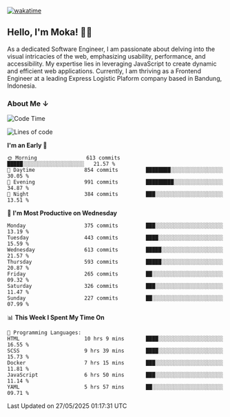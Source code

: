 [![wakatime](https://wakatime.com/badge/user/af9abd23-dba3-4dbe-973c-b045a9417a55.svg?style=social)](https://wakatime.com/@af9abd23-dba3-4dbe-973c-b045a9417a55)
## Hello, I'm Moka! 👋🏼


As a dedicated Software Engineer, I am passionate about delving into the visual intricacies of the web, emphasizing usability, performance, and accessibility. My expertise lies in leveraging JavaScript to create dynamic and efficient web applications. Currently, I am thriving as a Frontend Engineer at a leading Express Logistic Plaform company based in Bandung, Indonesia.

### About Me ↓

<!--START_SECTION:waka-->
![Code Time](http://img.shields.io/badge/Code%20Time-12%2C095%20hrs%2020%20mins-blue)

![Lines of code](https://img.shields.io/badge/From%20Hello%20World%20I%27ve%20Written-5.5%20million%20lines%20of%20code-blue)

**I'm an Early 🐤** 

```text
🌞 Morning                613 commits         █████░░░░░░░░░░░░░░░░░░░░   21.57 % 
🌆 Daytime                854 commits         ████████░░░░░░░░░░░░░░░░░   30.05 % 
🌃 Evening                991 commits         █████████░░░░░░░░░░░░░░░░   34.87 % 
🌙 Night                  384 commits         ███░░░░░░░░░░░░░░░░░░░░░░   13.51 % 
```
📅 **I'm Most Productive on Wednesday** 

```text
Monday                   375 commits         ███░░░░░░░░░░░░░░░░░░░░░░   13.19 % 
Tuesday                  443 commits         ████░░░░░░░░░░░░░░░░░░░░░   15.59 % 
Wednesday                613 commits         █████░░░░░░░░░░░░░░░░░░░░   21.57 % 
Thursday                 593 commits         █████░░░░░░░░░░░░░░░░░░░░   20.87 % 
Friday                   265 commits         ██░░░░░░░░░░░░░░░░░░░░░░░   09.32 % 
Saturday                 326 commits         ███░░░░░░░░░░░░░░░░░░░░░░   11.47 % 
Sunday                   227 commits         ██░░░░░░░░░░░░░░░░░░░░░░░   07.99 % 
```


📊 **This Week I Spent My Time On** 

```text
💬 Programming Languages: 
HTML                     10 hrs 9 mins       ████░░░░░░░░░░░░░░░░░░░░░   16.55 % 
SCSS                     9 hrs 39 mins       ████░░░░░░░░░░░░░░░░░░░░░   15.73 % 
Docker                   7 hrs 15 mins       ███░░░░░░░░░░░░░░░░░░░░░░   11.81 % 
JavaScript               6 hrs 50 mins       ███░░░░░░░░░░░░░░░░░░░░░░   11.14 % 
YAML                     5 hrs 57 mins       ██░░░░░░░░░░░░░░░░░░░░░░░   09.71 % 
```


 Last Updated on 27/05/2025 01:17:31 UTC
<!--END_SECTION:waka-->
